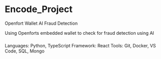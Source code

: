 # Encode_Project
Openfort Wallet AI Fraud Detection 

Using Openforts embedded wallet to check for fraud detection using AI 
###
###

Languages: Python, TypeScript
Framework: React
Tools: Git, Docker, VS Code, SQL, Mongo
